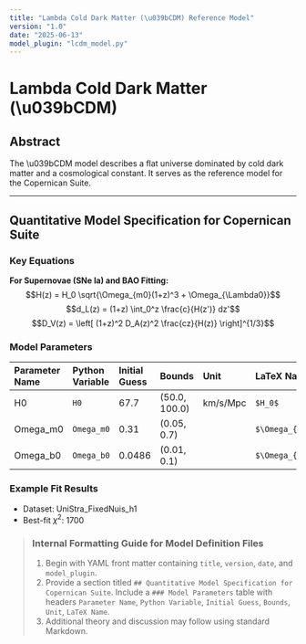 ```yaml
---
title: "Lambda Cold Dark Matter (\u039bCDM) Reference Model"
version: "1.0"
date: "2025-06-13"
model_plugin: "lcdm_model.py"
---
```


# Lambda Cold Dark Matter (\u039bCDM)

## Abstract
The \u039bCDM model describes a flat universe dominated by cold dark matter
and a cosmological constant. It serves as the reference model for the
Copernican Suite.

---

## Quantitative Model Specification for Copernican Suite

### Key Equations
**For Supernovae (SNe Ia) and BAO Fitting:**
$$H(z) = H_0 \sqrt{\Omega_{m0}(1+z)^3 + \Omega_{\Lambda0}}$$
$$d_L(z) = (1+z) \int_0^z \frac{c}{H(z')} dz'$$
$$D_V(z) = \left[ (1+z)^2 D_A(z)^2 \frac{cz}{H(z)} \right]^{1/3}$$

### Model Parameters
| Parameter Name | Python Variable | Initial Guess | Bounds | Unit | LaTeX Name |
| :--- | :--- | :--- | :--- | :--- | :--- |
| H0 | `H0` | 67.7 | (50.0, 100.0) | km/s/Mpc | `$H_0$` |
| Omega_m0 | `Omega_m0` | 0.31 | (0.05, 0.7) | | `$\Omega_{m0}$` |
| Omega_b0 | `Omega_b0` | 0.0486 | (0.01, 0.1) | | `$\Omega_{b0}$` |

### Example Fit Results
- Dataset: UniStra_FixedNuis_h1
- Best-fit $\chi^2$: 1700

> ### **Internal Formatting Guide for Model Definition Files**
> 1. Begin with YAML front matter containing `title`, `version`, `date`, and
>    `model_plugin`.
> 2. Provide a section titled `## Quantitative Model Specification for Copernican Suite`.
>    Include a `### Model Parameters` table with headers `Parameter Name`, `Python Variable`,
>    `Initial Guess`, `Bounds`, `Unit`, `LaTeX Name`.
> 3. Additional theory and discussion may follow using standard Markdown.

